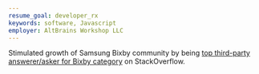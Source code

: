 ```yaml
---
resume_goal: developer_rx
keywords: software, Javascript
employer: AltBrains Workshop LLC
---
```

Stimulated growth of Samsung Bixby community by being [top third-party answerer/asker for Bixby category](https://stackoverflow.com/tags/bixby/topusers) on StackOverflow. 